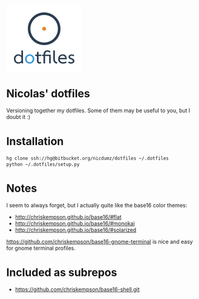 ![Logo](logo_200.png "Logo")

# Nicolas' dotfiles #

Versioning together my dotfiles. Some of them may be useful to you, but I doubt it :)

# Installation

    hg clone ssh://hg@bitbucket.org/nicdumz/dotfiles ~/.dotfiles
    python ~/.dotfiles/setup.py

# Notes

I seem to always forget, but I actually quite like the base16 color themes:

- http://chriskempson.github.io/base16/#flat
- http://chriskempson.github.io/base16/#monokai
- http://chriskempson.github.io/base16/#solarized

https://github.com/chriskempson/base16-gnome-terminal is nice and easy for gnome terminal profiles.

# Included as subrepos

- https://github.com/chriskempson/base16-shell.git
